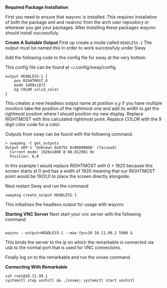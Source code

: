 **Required Package Installation**

First you need to ensure that wayvnc is installed.
This requires installation of both the package aml and neatvnc from the arch user repository or wherever you get your packages.
After installing these packages wayvnc should install successfuly.

**Create A Suitable Output**
First up create a mode called `HEADLESS-1` The output must be named this in order to work successfuly under Sway

Add the following code to the config file for sway at the very bottom. 

This config file can be found at ~/.config/sway/config

```
output HEADLESS-1 {
	pos RIGHTMOST,0
	mode 1408x1872
	bg COLOR solid_color
}
```
This creates a new headless output name at position x,y if you have multiple monitors take the position of the rightmost one and add its width to get the rightmost position where I should position my new display.
Replace RIGHTMOST with this calculated rightmost point.
Replace COLOR with the 9 digit color code for a color.

Outputs from sway can be found with the following command.
```
> swaymsg -t get_outputs
Output eDP-1 'Unknown 0x0791 0x00000000' (focused)
  Current mode: 1920x1080 @ 60.012001 Hz
  Position: 0,0
```
In this example I would replace RIGHTMOST with 0 + 1920 because this screen starts at 0 and has a width of 1920 meaning that our RIGHTMOST point would be 1920,0 to place the screen directly alongside.

Next restart Sway and run the command

```
swaymsg create_output HEADLESS-1

```
This initializes the headless output for usage with wayvnc

**Starting VNC Server**
Next start your vnc server with the following command

```

wayvnc --output=HEADLESS-1 --max-fps=10 10.11.99.2 5900 & 

```
This binds the server to the ip on which the remarkable is connected via usb to the normal port that is used for VNC connectoins.

Finally log on to the remarkable and run the vnsee command


**Connecting With Remarkable**
```
ssh root@10.11.99.1
systemctl stop xochitl && ./vnsee; systemctl start xochitl
```
